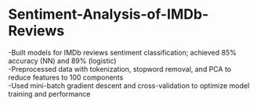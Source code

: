 # Sentiment-Analysis-of-IMDb-Reviews
-Built models for IMDb reviews sentiment classification; achieved 85% accuracy (NN) and 89% (logistic)  
-Preprocessed data with tokenization, stopword removal, and PCA to reduce features to 100 components  
-Used mini-batch gradient descent and cross-validation to optimize model training and performance  
